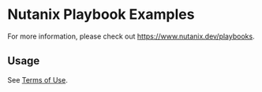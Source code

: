 # Nutanix Playbook Examples

For more information, please check out https://www.nutanix.dev/playbooks.

## Usage

See [Terms of Use](https://www.nutanix.com/legal/terms-of-use).
